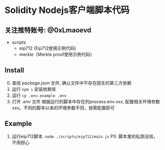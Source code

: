 # Solidity Nodejs客户端脚本代码
## 关注推特账号: @0xLmaoevd

- scripts
    - eip712 (Eip712使用示例代码)
    - merkle（Merkle proof使用示例代码）

## Install
0. 查阅 *package.json* 文件, 确认文件中不存在陌生的第三方依赖
1. 运行 `npm i` 安装依赖库
2. 运行 `cp .env.example .env`
3. 打开 *.env* 文件 根据运行的脚本中存在的process.env.xxx, 配置相关环境参数xxx。不同的脚本以来的环境参数不同，按需配置即可

## Example
1. 运行eip712脚本. `node ./scripts/eip712/main.js` PS: 脚本里的私钥没钱，不用担心